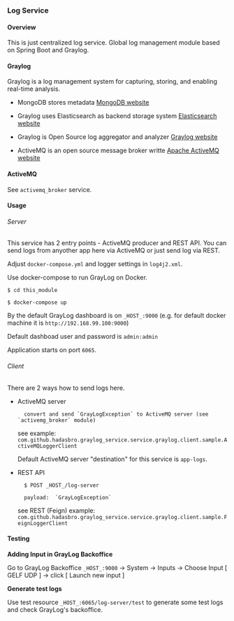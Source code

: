 ### Log Service
#### Overview
This is just centralized log service. Global log management module based on Spring Boot and Graylog.

#### Graylog
Graylog is a log management system for capturing, storing, and enabling 
real-time analysis. 

- MongoDB stores metadata 
[MongoDB website](https://www.mongodb.com/)

- Graylog uses Elasticsearch as backend storage system
[Elasticsearch website](https://www.elastic.co/products/elasticsearch)

- Graylog is Open Source log aggregator and analyzer [Graylog website](https://www.graylog.org/)

- ActiveMQ is an open source message broker writte [Apache ActiveMQ website](https://activemq.apache.org/)

#### ActiveMQ
See `activemq_broker` service.


#### Usage

###### Server

This service has 2 entry points - ActiveMQ producer and REST API. You can send logs 
from anyother app here via ActiveMQ or just send log via REST.

Adjust `docker-compose.yml` and logger settings in `log4j2.xml`.

Use docker-compose to run GrayLog on Docker.

    $ cd this_module
    
    $ docker-compose up
    
    

By the default GrayLog dashboard is on `_HOST_:9000` (e.g. for default docker machine it is `http://192.168.99.100:9000`)

Default dashboad user and password is `admin:admin`

Application starts on port `6065`. 

###### Client
There are 2 ways how to send logs here.
- ActiveMQ server
        
        convert and send `GrayLogException` to ActiveMQ server (see `activemg_broker` module)
        
    see example: `com.github.hadasbro.graylog_service.service.graylog.client.sample.ActiveMQLoggerClient`
    
    Default ActiveMQ server "destination" for this service is `app-logs`. 
    
- REST API 
    
        $ POST _HOST_/log-server
        
        payload:  `GrayLogException` 
    
    see REST (Feign) example: `com.github.hadasbro.graylog_service.service.graylog.client.sample.FeignLoggerClient`


#### Testing

**Adding Input in GrayLog Backoffice** 

Go to GrayLog Backoffice `_HOST_:9000` -> System -> Inputs -> Choose Input [ GELF UDP ] -> click [ Launch new input ]

**Generate test logs**

Use test resource `_HOST_:6065/log-server/test` to generate some test logs and check GrayLog's backoffice.

